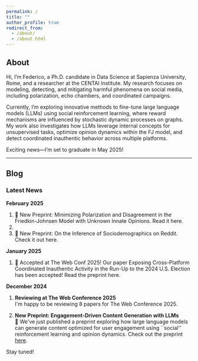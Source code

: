 ```yaml
---
permalink: /
title: ""
author_profile: true
redirect_from: 
  - /about/
  - /about.html
---
```



## About

Hi, I’m Federico, a Ph.D. candidate in Data Science at Sapienza University, Rome, and a researcher at the CENTAI Institute.
My research focuses on modeling, detecting, and mitigating harmful phenomena on social media, including polarization, echo chambers, and coordinated campaigns.

Currently, I’m exploring innovative methods to fine-tune large language models (LLMs) using social reinforcement learning, where reward mechanisms are influenced by stochastic dynamic processes on graphs. My work also investigates how LLMs leverage internal concepts for unsupervised tasks, optimize opinion dynamics within the FJ model, and detect coordinated inauthentic behavior across multiple platforms.

Exciting news—I’m set to graduate in May 2025!

---

## Blog

### Latest News

**February 2025**
1. 📄 New Preprint: Minimizing Polarization and Disagreement in the Friedkin-Johnsen Model with Unknown Innate Opinions. Read it here.
2. 
3. 📄 New Preprint: On the Inference of Sociodemographics on Reddit. Check it out here.

**January 2025**
1. 🎉 Accepted at The Web Conf 2025! Our paper Exposing Cross-Platform Coordinated Inauthentic Activity in the Run-Up to the 2024 U.S. Election has been accepted! Read the preprint here.


**December 2024**

1. **Reviewing at The Web Conference 2025**  
   I'm happy to be reviewing 8 papers for The Web Conference 2025. 

2. **New Preprint: Engagement-Driven Content Generation with LLMs**  
   📄 We've just published a preprint exploring how large language models can generate content optimized for user engagement using ``social'' reinforcement learning and opinion dynamics. Check out the preprint [here](https://arxiv.org/abs/2411.13187).

Stay tuned!
